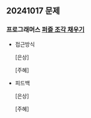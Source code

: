 ## 20241017 문제

### 프로그래머스 [퍼즐 조각 채우기](https://school.programmers.co.kr/learn/courses/30/lessons/84021)

- 접근방식

  [은상]
  


  [주혜]
  
  
- 피드백

  [은상]
  
 
  [주혜]
  
